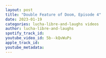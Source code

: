 ```yaml
---
layout: post
title: "Double Feature of Doom, Episode 4"
date: 2023-01-19
categories: lucha-libre-and-laughs videos
author: lucha-libre-and-laughs
spotify_track_id: 
youtube_video_id: 5b--kQvWuPs
apple_track_id: 
youtube_metadata: 
---
```

